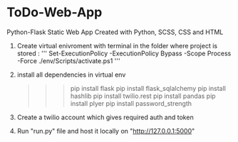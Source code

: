 # ToDo-Web-App
Python-Flask Static Web App Created with Python, SCSS, CSS and HTML



1. Create virtual enivroment with terminal in the folder where project is stored :
'''
  Set-ExecutionPolicy -ExecutionPolicy Bypass -Scope Process -Force
  ./env/Scripts/activate.ps1
'''

2. install all dependencies in virtual env

    >>> pip install flask 
    >>> pip install flask_sqlalchemy
    >>> pip install hashlib
    >>> pip install twilio.rest
    >>> pip install pandas
    >>> pip install plyer
    >>> pip install password_strength
  
 3. Create a twilio account which gives required auth and token
 
 4. Run "run.py" file and host it locally on "http://127.0.0.1:5000"
